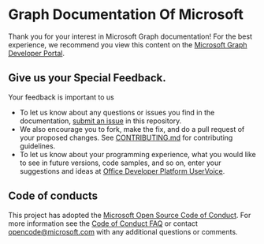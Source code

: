 # Graph Documentation Of Microsoft

Thank you for your interest in Microsoft Graph documentation! For the best experience, we recommend you view this content on the [Microsoft Graph Developer Portal](https://docs.microsoft.com/graph).

## Give us your Special Feedback.

Your feedback is important to us

- To let us know about any questions or issues you find in the documentation, [submit an issue](https://github.com/microsoftgraph/microsoft-graph-docs/issues) in this repository.
- We also encourage you to fork, make the fix, and do a pull request of your proposed changes. See [CONTRIBUTING.md](CONTRIBUTING.md) for contributing guidelines.
- To let us know about your programming experience, what you would like to see in future versions, code samples, and so on, enter your suggestions and ideas at [Office Developer Platform UserVoice](https://officespdev.uservoice.com/forums/224641-feature-requests-and-feedback?category_id=101632).

## Code of conducts

This project has adopted the [Microsoft Open Source Code of Conduct](https://opensource.microsoft.com/codeofconduct/). For more information see the [Code of Conduct FAQ](https://opensource.microsoft.com/codeofconduct/faq/) or contact [opencode@microsoft.com](mailto:opencode@microsoft.com) with any additional questions or comments.
